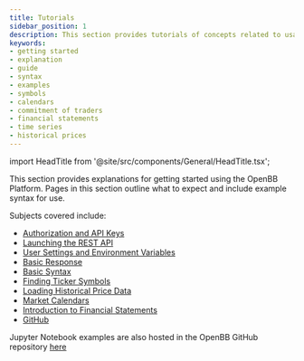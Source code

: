 ```yaml
---
title: Tutorials
sidebar_position: 1
description: This section provides tutorials of concepts related to usage and getting started with the OpenBB Platform. The pages include example syntax and outline what you can expect while working with the OpenBB Python interface and REST API.
keywords:
- getting started
- explanation
- guide
- syntax
- examples
- symbols
- calendars
- commitment of traders
- financial statements
- time series
- historical prices
---
```


import HeadTitle from '@site/src/components/General/HeadTitle.tsx';

<HeadTitle title="Tutorials - Usage | OpenBB Platform Docs" />

This section provides explanations for getting started using the OpenBB Platform.
Pages in this section outline what to expect and include example syntax for use.

Subjects covered include:

- [Authorization and API Keys](tutorials/api_keys)
- [Launching the REST API](tutorials/rest_api)
- [User Settings and Environment Variables](tutorials/settings_and_environment_variables)
- [Basic Response](tutorials/basic_response)
- [Basic Syntax](tutorials/basic_syntax)
- [Finding Ticker Symbols](tutorials/find_symbols)
- [Loading Historical Price Data](tutorials/historical_prices)
- [Market Calendars](tutorials/market_calendars)
- [Introduction to Financial Statements](tutorials/financial_statements)
- [GitHub](tutorials/github)

Jupyter Notebook examples are also hosted in the OpenBB GitHub repository [here](https://github.com/OpenBB-finance/OpenBBTerminal/tree/develop/examples)
